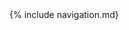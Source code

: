 <div style="height:53px;">
<!-- {% include navbar.md %} -->
<!-- {% include sidebar.md %} -->
{% include navigation.md}
</div>
